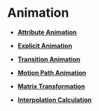 # Animation<a name="EN-US_TOPIC_0000001237355053"></a>

-   **[Attribute Animation](ts-animatorproperty.md)**  

-   **[Explicit Animation](ts-explicit-animation.md)**  

-   **[Transition Animation](ts-transition-animation.md)**  

-   **[Motion Path Animation](ts-motion-path-animation.md)**  

-   **[Matrix Transformation](ts-matrix-transformation.md)**  

-   **[Interpolation Calculation](ts-interpolation-calculation.md)**  


